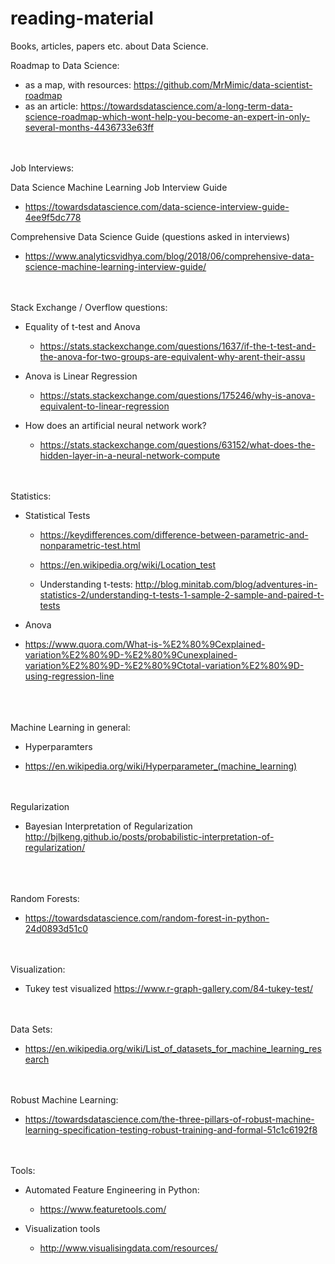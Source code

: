 # reading-material
Books, articles, papers etc. about Data Science.

Roadmap to Data Science: <br/>

  - as a map, with resources: https://github.com/MrMimic/data-scientist-roadmap
  - as an article: https://towardsdatascience.com/a-long-term-data-science-roadmap-which-wont-help-you-become-an-expert-in-only-several-months-4436733e63ff
  
  <br/><br/>
Job Interviews: 

Data Science Machine Learning Job Interview Guide
  - https://towardsdatascience.com/data-science-interview-guide-4ee9f5dc778

Comprehensive Data Science Guide (questions asked in interviews)
  - https://www.analyticsvidhya.com/blog/2018/06/comprehensive-data-science-machine-learning-interview-guide/
  

<br/><br/>
Stack Exchange / Overflow questions: 

* Equality of t-test and Anova
  - https://stats.stackexchange.com/questions/1637/if-the-t-test-and-the-anova-for-two-groups-are-equivalent-why-arent-their-assu
* Anova is Linear Regression 
  - https://stats.stackexchange.com/questions/175246/why-is-anova-equivalent-to-linear-regression

* How does an artificial neural network work?
  - https://stats.stackexchange.com/questions/63152/what-does-the-hidden-layer-in-a-neural-network-compute


<br/><br/>
Statistics: 

  * Statistical Tests
    - https://keydifferences.com/difference-between-parametric-and-nonparametric-test.html

    - https://en.wikipedia.org/wiki/Location_test

    - Understanding t-tests:
      http://blog.minitab.com/blog/adventures-in-statistics-2/understanding-t-tests-1-sample-2-sample-and-paired-t-tests 
  * Anova 
   - https://www.quora.com/What-is-%E2%80%9Cexplained-variation%E2%80%9D-%E2%80%9Cunexplained-variation%E2%80%9D-%E2%80%9Ctotal-variation%E2%80%9D-using-regression-line
  
 
<br/><br/>  
Machine Learning in general:
 * Hyperparamters
  - https://en.wikipedia.org/wiki/Hyperparameter_(machine_learning)

<br/><br/> 
Regularization
 * Bayesian Interpretation of Regularization 
  http://bjlkeng.github.io/posts/probabilistic-interpretation-of-regularization/

<br/><br/>   
Random Forests: 
 * https://towardsdatascience.com/random-forest-in-python-24d0893d51c0
  
<br/><br/> 
Visualization:
  - Tukey test visualized https://www.r-graph-gallery.com/84-tukey-test/
  
<br/><br/>
Data Sets:

  - https://en.wikipedia.org/wiki/List_of_datasets_for_machine_learning_research
  
<br/><br/>
Robust Machine Learning: 
  - https://towardsdatascience.com/the-three-pillars-of-robust-machine-learning-specification-testing-robust-training-and-formal-51c1c6192f8

<br/><br/>
Tools: 

  * Automated Feature Engineering in Python:
    - https://www.featuretools.com/

  * Visualization tools
    - http://www.visualisingdata.com/resources/
